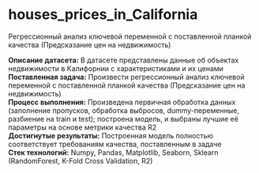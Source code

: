 # houses_prices_in_California
Регрессионный анализ ключевой переменной с поставленной планкой качества (Предсказание цен на недвижимость)

**Описание датасета:** В датасете представлены данные об объектах недвижимости в Калифорнии с характеристиками и их ценами  
**Поставленная задача:** Произвести регрессионный анализ ключевой переменной с поставленной планкой качества (Предсказание цен на недвижимость)  
**Процесс выполнения:** Произведена первичная обработка данных (заполнение пропусков, обработка выбросов, dummy-переменные, разбиение на train и test); построена модель, и выбраны лучшие её параметры на основе метрики качества R2  
**Достигнутые результаты:** Построенная модель полностью соответствует требованиям качества, поставленным в задаче  
**Стек технологий:** Numpy, Pandas, Matplotlib, Seaborn, Sklearn (RandomForest, K-Fold Cross Validation, R2)